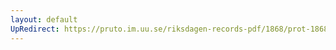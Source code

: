 ```yaml
---
layout: default
UpRedirect: https://pruto.im.uu.se/riksdagen-records-pdf/1868/prot-1868--fk--425/prot-1868--fk--425_036.pdf
---
```

